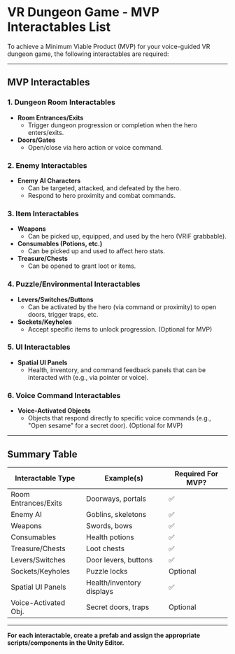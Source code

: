 # VR Dungeon Game - MVP Interactables List

To achieve a Minimum Viable Product (MVP) for your voice-guided VR dungeon game, the following interactables are required:

---

## MVP Interactables

### 1. Dungeon Room Interactables
- **Room Entrances/Exits**
  - Trigger dungeon progression or completion when the hero enters/exits.
- **Doors/Gates**
  - Open/close via hero action or voice command.

### 2. Enemy Interactables
- **Enemy AI Characters**
  - Can be targeted, attacked, and defeated by the hero.
  - Respond to hero proximity and combat commands.

### 3. Item Interactables
- **Weapons**
  - Can be picked up, equipped, and used by the hero (VRIF grabbable).
- **Consumables (Potions, etc.)**
  - Can be picked up and used to affect hero stats.
- **Treasure/Chests**
  - Can be opened to grant loot or items.

### 4. Puzzle/Environmental Interactables
- **Levers/Switches/Buttons**
  - Can be activated by the hero (via command or proximity) to open doors, trigger traps, etc.
- **Sockets/Keyholes**
  - Accept specific items to unlock progression. (Optional for MVP)

### 5. UI Interactables
- **Spatial UI Panels**
  - Health, inventory, and command feedback panels that can be interacted with (e.g., via pointer or voice).

### 6. Voice Command Interactables
- **Voice-Activated Objects**
  - Objects that respond directly to specific voice commands (e.g., "Open sesame" for a secret door). (Optional for MVP)

---

## Summary Table

| Interactable Type      | Example(s)                | Required For MVP? |
|----------------------- |--------------------------|-------------------|
| Room Entrances/Exits   | Doorways, portals         | ✅                |
| Enemy AI              | Goblins, skeletons        | ✅                |
| Weapons               | Swords, bows              | ✅                |
| Consumables           | Health potions            | ✅                |
| Treasure/Chests       | Loot chests               | ✅                |
| Levers/Switches       | Door levers, buttons      | ✅                |
| Sockets/Keyholes      | Puzzle locks              | Optional          |
| Spatial UI Panels     | Health/inventory displays | ✅                |
| Voice-Activated Obj.  | Secret doors, traps       | Optional          |

---

**For each interactable, create a prefab and assign the appropriate scripts/components in the Unity Editor.** 